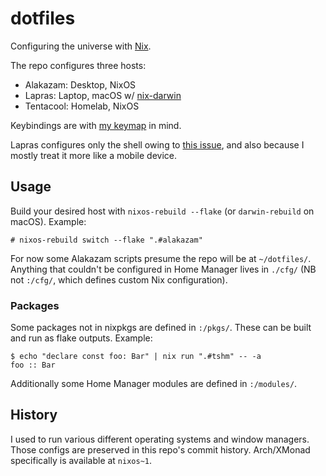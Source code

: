 # dotfiles

Configuring the universe with [Nix](https://nixos.org).

The repo configures three hosts:

- Alakazam: Desktop, NixOS
- Lapras: Laptop, macOS w/ [nix-darwin](https://github.com/LnL7/nix-darwin)
- Tentacool: Homelab, NixOS

Keybindings are with [my keymap](https://git.sr.ht/~samhh/qmk_firmware/tree/samhh/item/keyboards/ergodox_ez/keymaps/samhh/README.md) in mind.

Lapras configures only the shell owing to [this issue](https://github.com/NixOS/nix/issues/956), and also because I mostly treat it more like a mobile device.

## Usage

Build your desired host with `nixos-rebuild --flake` (or `darwin-rebuild` on macOS). Example:

```console
# nixos-rebuild switch --flake ".#alakazam"
```

For now some Alakazam scripts presume the repo will be at `~/dotfiles/`. Anything that couldn't be configured in Home Manager lives in `./cfg/` (NB not `:/cfg/`, which defines custom Nix configuration).

### Packages

Some packages not in nixpkgs are defined in `:/pkgs/`. These can be built and run as flake outputs. Example:

```console
$ echo "declare const foo: Bar" | nix run ".#tshm" -- -a
foo :: Bar
```

Additionally some Home Manager modules are defined in `:/modules/`.

## History

I used to run various different operating systems and window managers. Those configs are preserved in this repo's commit history. Arch/XMonad specifically is available at `nixos~1`.
